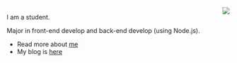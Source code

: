 <img align="right" src="https://github-readme-stats.vercel.app/api?username=shadowings-zy&show_icons=true&icon_color=0366d6&text_color=24292e&bg_color=ffffff&hide_title=true" />

I am a student.

Major in front-end develop and back-end develop (using Node.js).

- Read more about [me](http://kwanhooo.github.io)
- My blog is [here](120.78.235.195)
